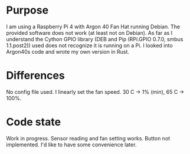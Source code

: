 Purpose
=======
I am using a Raspberry Pi 4 with Argon 40 Fan Hat running Debian. The provided software does not work (at least not on Debian). As far as I understand the Cython GPIO library (DEB and Pip (RPi.GPIO 0.7.0, smbus 1.1.post2)) used does not recognize it is running on a Pi. I looked into Argon40s code and wrote my own version in Rust.

Differences
===========
No config file used. I linearly set the fan speed. 30 C -> 1% (min), 65 C -> 100%.

Code state
==========
Work in progress. Sensor reading and fan setting works. Button not implemented.
I'd like to have some convenience later.
